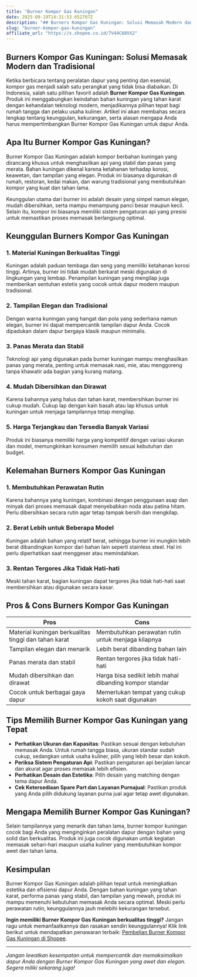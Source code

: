 ```yaml
---
title: "Burner Kompor Gas Kuningan"
date: 2025-09-19T14:31:53.652707Z
description: "## Burners Kompor Gas Kuningan: Solusi Memasak Modern dan Tradisional..."
slug: "burner-kompor-gas-kuningan"
affiliate_url: "https://s.shopee.co.id/7V44C68VX2"
---
```

## Burners Kompor Gas Kuningan: Solusi Memasak Modern dan Tradisional

Ketika berbicara tentang peralatan dapur yang penting dan esensial, kompor gas menjadi salah satu perangkat yang tidak bisa diabaikan. Di Indonesia, salah satu pilihan favorit adalah **Burner Kompor Gas Kuningan**. Produk ini menggabungkan keindahan bahan kuningan yang tahan karat dengan kehandalan teknologi modern, menjadikannya pilihan tepat bagi rumah tangga dan pelaku usaha kuliner. Artikel ini akan membahas secara lengkap tentang keunggulan, kekurangan, serta alasan mengapa Anda harus mempertimbangkan Burner Kompor Gas Kuningan untuk dapur Anda.

## Apa Itu Burner Kompor Gas Kuningan?

Burner Kompor Gas Kuningan adalah kompor berbahan kuningan yang dirancang khusus untuk menghasilkan api yang stabil dan panas yang merata. Bahan kuningan dikenal karena ketahanan terhadap korosi, keawetan, dan tampilan yang elegan. Produk ini biasanya digunakan di rumah, restoran, kedai makan, dan warung tradisional yang membutuhkan kompor yang kuat dan tahan lama.

Keunggulan utama dari burner ini adalah desain yang simpel namun elegan, mudah dibersihkan, serta mampu menampung panci besar maupun kecil. Selain itu, kompor ini biasanya memiliki sistem pengaturan api yang presisi untuk memastikan proses memasak berlangsung optimal.

## Keunggulan Burners Kompor Gas Kuningan

### 1. Material Kuningan Berkualitas Tinggi
Kuningan adalah paduan tembaga dan seng yang memiliki ketahanan korosi tinggi. Artinya, burner ini tidak mudah berkarat meski digunakan di lingkungan yang lembap. Penampilan kuningan yang mengilap juga memberikan sentuhan estetis yang cocok untuk dapur modern maupun tradisional.

### 2. Tampilan Elegan dan Tradisional
Dengan warna kuningan yang hangat dan pola yang sederhana namun elegan, burner ini dapat mempercantik tampilan dapur Anda. Cocok dipadukan dalam dapur bergaya klasik maupun minimalis.

### 3. Panas Merata dan Stabil
Teknologi api yang digunakan pada burner kuningan mampu menghasilkan panas yang merata, penting untuk memasak nasi, mie, atau menggoreng tanpa khawatir ada bagian yang kurang matang.

### 4. Mudah Dibersihkan dan Dirawat
Karena bahannya yang halus dan tahan karat, membersihkan burner ini cukup mudah. Cukup lap dengan kain basah atau lap khusus untuk kuningan untuk menjaga tampilannya tetap mengilap.

### 5. Harga Terjangkau dan Tersedia Banyak Variasi
Produk ini biasanya memiliki harga yang kompetitif dengan variasi ukuran dan model, memungkinkan konsumen memilih sesuai kebutuhan dan budget.

## Kelemahan Burners Kompor Gas Kuningan

### 1. Membutuhkan Perawatan Rutin
Karena bahannya yang kuningan, kombinasi dengan penggunaan asap dan minyak dari proses memasak dapat menyebabkan noda atau patina hitam. Perlu dibersihkan secara rutin agar tetap tampak bersih dan mengkilap.

### 2. Berat Lebih untuk Beberapa Model
Kuningan adalah bahan yang relatif berat, sehingga burner ini mungkin lebih berat dibandingkan kompor dari bahan lain seperti stainless steel. Hal ini perlu diperhatikan saat menggeser atau memindahkan.

### 3. Rentan Tergores Jika Tidak Hati-hati
Meski tahan karat, bagian kuningan dapat tergores jika tidak hati-hati saat membersihkan atau digunakan secara kasar.

## Pros & Cons Burners Kompor Gas Kuningan

| **Pros** | **Cons** |
|---|---|
| Material kuningan berkualitas tinggi dan tahan karat | Membutuhkan perawatan rutin untuk menjaga kilapnya |
| Tampilan elegan dan menarik | Lebih berat dibanding bahan lain |
| Panas merata dan stabil | Rentan tergores jika tidak hati-hati |
| Mudah dibersihkan dan dirawat | Harga bisa sedikit lebih mahal dibanding kompor standar |
| Cocok untuk berbagai gaya dapur | Memerlukan tempat yang cukup kokoh saat digunakan |

## Tips Memilih Burner Kompor Gas Kuningan yang Tepat

- **Perhatikan Ukuran dan Kapasitas**: Pastikan sesuai dengan kebutuhan memasak Anda. Untuk rumah tangga biasa, ukuran standar sudah cukup, sedangkan untuk usaha kuliner, pilih yang lebih besar dan kokoh.
- **Periksa Sistem Pengaturan Api**: Pastikan pengaturan api berjalan lancar dan akurat agar proses memasak lebih efisien.
- **Perhatikan Desain dan Estetika**: Pilih desain yang matching dengan tema dapur Anda.
- **Cek Ketersediaan Spare Part dan Layanan Purnajual**: Pastikan produk yang Anda pilih didukung layanan purna jual agar tetap awet digunakan.

## Mengapa Memilih Burner Kompor Gas Kuningan?

Selain tampilannya yang menarik dan tahan lama, burner kompor kuningan cocok bagi Anda yang menginginkan peralatan dapur dengan bahan yang solid dan berkualitas. Produk ini juga cocok digunakan untuk kegiatan memasak sehari-hari maupun usaha kuliner yang membutuhkan kompor awet dan tahan lama.

## Kesimpulan

Burner Kompor Gas Kuningan adalah pilihan tepat untuk meningkatkan estetika dan efisiensi dapur Anda. Dengan bahan kuningan yang tahan karat, performa panas yang stabil, dan tampilan yang mewah, produk ini mampu memenuhi kebutuhan memasak Anda secara optimal. Meski perlu perawatan rutin, keunggulannya jauh melebihi kekurangan tersebut.

**Ingin memiliki Burner Kompor Gas Kuningan berkualitas tinggi?** Jangan ragu untuk memanfaatkannya dan rasakan sendiri keunggulannya! Klik link berikut untuk mendapatkan penawaran terbaik: [Pembelian Burner Kompor Gas Kuningan di Shopee](https://s.shopee.co.id/7V44C68VX2).

---

*Jangan lewatkan kesempatan untuk mempercantik dan memaksimalkan dapur Anda dengan Burner Kompor Gas Kuningan yang awet dan elegan. Segera miliki sekarang juga!*